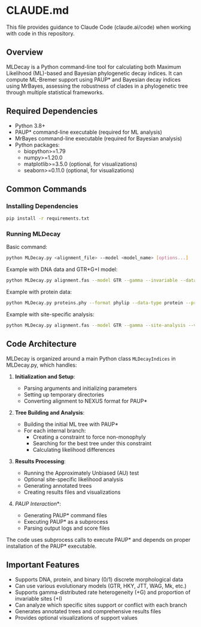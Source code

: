 # CLAUDE.md

This file provides guidance to Claude Code (claude.ai/code) when working with code in this repository.

## Overview

MLDecay is a Python command-line tool for calculating both Maximum Likelihood (ML)-based and Bayesian phylogenetic decay indices. It can compute ML-Bremer support using PAUP* and Bayesian decay indices using MrBayes, assessing the robustness of clades in a phylogenetic tree through multiple statistical frameworks.

## Required Dependencies

- Python 3.8+
- PAUP* command-line executable (required for ML analysis)
- MrBayes command-line executable (required for Bayesian analysis)
- Python packages:
  - biopython>=1.79
  - numpy>=1.20.0
  - matplotlib>=3.5.0 (optional, for visualizations)
  - seaborn>=0.11.0 (optional, for visualizations)

## Common Commands

### Installing Dependencies

```bash
pip install -r requirements.txt
```

### Running MLDecay

Basic command:
```bash
python MLDecay.py <alignment_file> --model <model_name> [options...]
```

Example with DNA data and GTR+G+I model:
```bash
python MLDecay.py alignment.fas --model GTR --gamma --invariable --data-type dna
```

Example with protein data:
```bash
python MLDecay.py proteins.phy --format phylip --data-type protein --protein-model WAG --gamma
```

Example with site-specific analysis:
```bash
python MLDecay.py alignment.fas --model GTR --gamma --site-analysis --visualize
```

## Code Architecture

MLDecay is organized around a main Python class `MLDecayIndices` in MLDecay.py, which handles:

1. **Initialization and Setup**: 
   - Parsing arguments and initializing parameters
   - Setting up temporary directories
   - Converting alignment to NEXUS format for PAUP*

2. **Tree Building and Analysis**:
   - Building the initial ML tree with PAUP*
   - For each internal branch:
     - Creating a constraint to force non-monophyly
     - Searching for the best tree under this constraint
     - Calculating likelihood differences

3. **Results Processing**:
   - Running the Approximately Unbiased (AU) test
   - Optional site-specific likelihood analysis
   - Generating annotated trees
   - Creating results files and visualizations

4. **PAUP* Interaction**:
   - Generating PAUP* command files
   - Executing PAUP* as a subprocess
   - Parsing output logs and score files

The code uses subprocess calls to execute PAUP* and depends on proper installation of the PAUP* executable.

## Important Features

- Supports DNA, protein, and binary (0/1) discrete morphological data
- Can use various evolutionary models (GTR, HKY, JTT, WAG, Mk, etc.)
- Supports gamma-distributed rate heterogeneity (+G) and proportion of invariable sites (+I)
- Can analyze which specific sites support or conflict with each branch
- Generates annotated trees and comprehensive results files
- Provides optional visualizations of support values